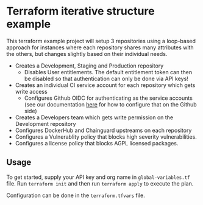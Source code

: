 # Terraform iterative structure example

This terraform example project will setup 3 repositories using a loop-based approach for instances where each repository
shares many attributes with the others, but changes slightly based on their individual needs.

* Creates a Development, Staging and Production repository
  * Disables User entitlements. The default entitlement token can then be disabled so that authentication can only be done via API keys!
* Creates an individual CI service account for each repository which gets write access
  * Configures Github OIDC for authenticating as the service accounts (see our documentation [here](https://docs.cloudsmith.com/access-control/setup-cloudsmith-to-authenticate-with-oidc-in-github-actions) for how to configure that on the Github side)
* Creates a Developers team which gets write permission on the Development repository
* Configures DockerHub and Chainguard upstreams on each repository
* Configures a Vulnerablity policy that blocks high severity vulnerabilities.
* Configures a license policy that blocks AGPL licensed packages.

## Usage

To get started, supply your API key and org name in `global-variables.tf` file.
Run `terraform init` and then run `terraform apply` to execute the plan.

Configuration can be done in the `terraform.tfvars` file.
